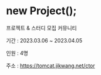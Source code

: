 # new Project();
프로젝트 & 스터디 모집 커뮤니티

기간 : 2023.03.06 ~ 2023.04.05

인원 : 4명

주소 : https://tomcat.jikwang.net/ctor
